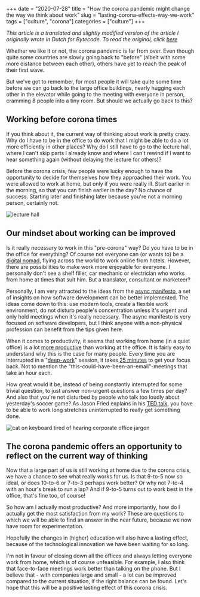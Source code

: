 +++
date = "2020-07-28"
title = "How the corona pandemic might change the way we think about work"
slug = "lasting-corona-effects-way-we-work"
tags = ["culture", "corona"]
categories = ["culture"]
+++

_This article is a translated and slightly modified version of the article I originally wrote in Dutch for Bytecode. To read the original, click [here](https://bytecode.nl/insights/coronacrisis-positief-effect/)_

Whether we like it or not, the corona pandemic is far from over. Even though quite some countries are slowly going back to "before" (albeit with some more distance between each other), others have yet to reach the peak of their first wave. 

But we've got to remember, for most people it will take quite some time before we can go back to the large office buildings, nearly hugging each other in the elevator while going to the meeting with everyone in person, cramming 8 people into a tiny room. But should we actually go back to this?

## Working before corona times

If you think about it, the current way of thinking about work is pretty crazy. Why do I have to be in the office to do work that I might be able to do a lot more efficiently in other places? Why do I still have to go to the lecture hall, where I can't skip parts I already know and where I can't rewind if I want to hear something again (without delaying the lecture for others)?

Before the corona crisis, few people were lucky enough to have the opportunity to decide for themselves how they approached their work. You were allowed to work at home, but only if you were really ill. Start earlier in the morning, so that you can finish earlier in the day? No chance of success. Starting later and finishing later because you're not a morning person, certainly not.

![lecture hall](/img/corona-1.jpg)

## Our mindset about working can be improved

Is it really necessary to work in this "pre-corona" way? Do you have to be in the office for everything? Of course not everyone can (or wants to) be a [digital nomad](https://nl.wikipedia.org/wiki/Digitale_nomade), flying across the world to work online from hotels. However, there are possibilities to make work more enjoyable for everyone. I personally don't see a shelf filler, car mechanic or electrician who works from home at times that suit him. But a translator, consultant or marketeer?

Personally, I am very attracted to the ideas from the [async manifesto](http://asyncmanifesto.org/), a set of insights on how software development can be better implemented. The ideas come down to this: use modern tools, create a flexible work environment, do not disturb people's concentration unless it's urgent and only hold meetings when it's really necessary. The async manifesto is very focused on software developers, but I think anyone with a non-physical profession can benefit from the tips given here.

When it comes to productivity, it seems that working from home (in a quiet office) is a lot [more productive](https://www.inc.com/marcel-schwantes/new-study-reveals-why-working-from-home-makes-workers-more-productive.html) than working at the office. It is fairly easy to understand why this is the case for many people. Every time you are interrupted in a "[deep-work](https://www.nrc.nl/nieuws/2016/03/30/de-superkracht-van-de-21ste-eeuw-1603307-a382406)" session, it takes [25 minutes](http://blog.idonethis.com/distractions-at-work/) to get your focus back. Not to mention the "this-could-have-been-an-email"-meetings that take an hour each.

How great would it be, instead of being constantly interrupted for some trivial question, to just answer non-urgent questions a few times per day? And also that you're not disturbed by people who talk too loudly about yesterday's soccer game? As Jason Fried explains in his [TED talk](https://www.ted.com/talks/jason_fried_why_work_doesn_t_happen_at_work), you have to be able to work long stretches uninterrupted to really get something done.

![cat on keyboard tired of hearing corporate office jargon](/img/corona-2.jpg)

## The corona pandemic offers an opportunity to reflect on the current way of thinking

Now that a large part of us is still working at home due to the corona crisis, we have a chance to see what really works for us. Is that 9-to-5 now so ideal, or does 10-to-6 or 7-to-3 perhaps work better? Or why not 7-to-4 with an hour's break to run a lap? And if 9-to-5 turns out to work best in the office, that's fine too, of course!

So how am I actually most productive? And more importantly, how do I actually get the most satisfaction from my work? These are questions to which we will be able to find an answer in the near future, because we now have room for experimentation.

Hopefully the changes in (higher) education will also have a lasting effect, because of the technological innovation we have been waiting for so long.

I'm not in favour of closing down all the offices and always letting everyone work from home, which is of course unfeasible. For example, I also think that face-to-face meetings work better than talking on the phone. But I believe that - with companies large and small - a lot can be improved compared to the current situation, if the right balance can be found. Let's hope that this will be a positive lasting effect of this corona crisis.
